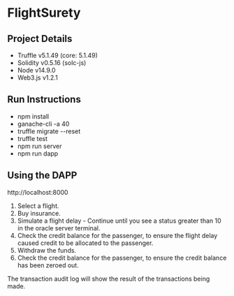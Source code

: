 # FlightSurety

## Project Details

-   Truffle v5.1.49 (core: 5.1.49)
-   Solidity v0.5.16 (solc-js)
-   Node v14.9.0
-   Web3.js v1.2.1

## Run Instructions

-   npm install
-   ganache-cli -a 40
-   truffle migrate --reset
-   truffle test
-   npm run server
-   npm run dapp

## Using the DAPP

http://localhost:8000

1. Select a flight.
2. Buy insurance.
3. Simulate a flight delay - Continue until you see a status greater than 10 in the oracle server terminal.
4. Check the credit balance for the passenger, to ensure the flight delay caused credit to be allocated to the passenger.
5. Withdraw the funds.
6. Check the credit balance for the passenger, to ensure the credit balance has been zeroed out.

The transaction audit log will show the result of the transactions being made.

